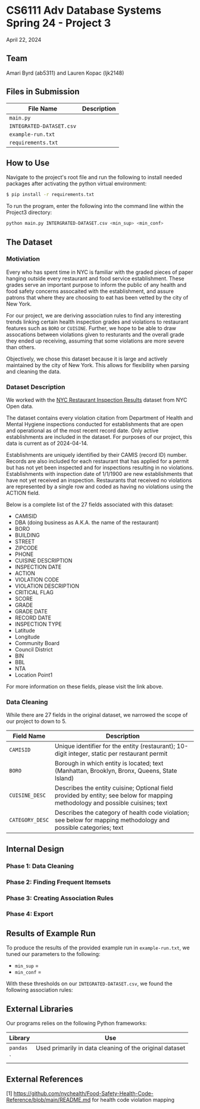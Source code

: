 # CS6111 Adv Database Systems Spring 24 - Project 3
April 22, 2024

## Team
Amari Byrd (ab5311) and Lauren Kopac (ljk2148)

## Files in Submission
|File Name| Description|
|---------|------------|
|`main.py`||
|`INTEGRATED-DATASET.csv`||
|`example-run.txt`||
|`requirements.txt`||



## How to Use
Navigate to the project's root file and run the following to install needed packages after activating the python virtual environment:

```bash
$ pip install -r requirements.txt
```

To run the program, enter the following into the command line within the Project3 directory:

```bash
python main.py INTERGRATED-DATASET.csv <min_sup> <min_conf>
```
## The Dataset

### Motiviation
Every who has spent time in NYC is familiar with the graded pieces of paper hanging outside every restaurant and food service establishment. These grades serve an important purpose to inform the public of any health and food safety concerns assocaited with the establishment, and assure patrons that where they are choosing to eat has been vetted by the city of New York.

For our project, we are deriving association rules to find any interesting trends linking certain health inspection grades and violations to restaurant features such as `BORO` or `CUISINE`. Further, we hope to be able to draw assocations between violations given to resturants and the overall grade they ended up receiving, assuming that some violations are more severe than others.

Objectively, we chose this dataset because it is large and actively maintained by the city of New York. This allows for flexibility when parsing and cleaning the data. 

### Dataset Description

We worked with the [NYC Restaurant Inspection Results](https://data.cityofnewyork.us/Health/DOHMH-New-York-City-Restaurant-Inspection-Results/43nn-pn8j/about_data) dataset from NYC Open data. 

The dataset contains every violation citation from Department of Health and Mental Hygiene inspections conducted for establishments that are open and operational as of the most recent record date. Only active establishments are included in the dataset. For purposes of our project, this data is current as of 2024-04-14.

Establishments are uniquely identified by their CAMIS (record ID) number. Records are also included for each restaurant that has applied for a permit but has not yet been inspected and for inspections resulting in no violations. Establishments with inspection date of 1/1/1900 are new establishments that have not yet received an inspection. Restaurants that received no violations are represented by a single row and coded as having no violations using the ACTION field.

Below is a complete list of the 27 fields associated with this dataset:

* CAMISID
* DBA (doing business as A.K.A. the name of the restaurant)
* BORO
* BUILDING
* STREET
* ZIPCODE
* PHONE
* CUISINE DESCRIPTION
* INSPECTION DATE
* ACTION
* VIOLATION CODE
* VIOLATION DESCRIPTION 
* CRITICAL FLAG
* SCORE
* GRADE
* GRADE DATE
* RECORD DATE
* INSPECTION TYPE
* Latitude
* Longitude
* Community Board
* Council District
* BIN
* BBL 
* NTA
* Location Point1

For more information on these fields, please visit the link above.

### Data Cleaning
While there are 27 fields in the original dataset, we narrowed the scope of our project to down to 5.

|Field Name| Description|
|---------|------------|
| `CAMISID`| Unique identifier for the entity (restaurant); 10-digit integer, static per restaurant permit|
|`BORO`| Borough in which entity is located; text (Manhattan, Brooklyn, Bronx, Queens, State Island)|
|`CUISINE_DESC`| Describes the entity cuisine; Optional field provided by entity; see below for mapping methodology and possible cuisines; text|
|`CATEGORY_DESC`| Describes the category of health code violation; see below for mapping methodology and possible categories; text| 


## Internal Design

### Phase 1: Data Cleaning

### Phase 2: Finding Frequent Itemsets

### Phase 3: Creating Association Rules

### Phase 4: Export

## Results of Example Run
To produce the results of the provided example run in `example-run.txt`, we tuned our parameters to the following:

 * `min_sup` = 
 * `min_conf` = 

With these thresholds on our `INTEGRATED-DATASET.csv`, we found the following association rules: 

## External Libraries
Our programs relies on the following Python frameworks:

|Library | Use |
|---------|------------|
|`pandas` | Used primarily in data cleaning of the original dataset|
|`

## External References
[1] https://github.com/nychealth/Food-Safety-Health-Code-Reference/blob/main/README.md for health code violation mapping
